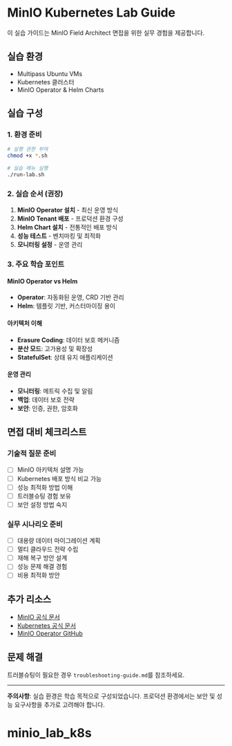# MinIO Kubernetes Lab Guide

이 실습 가이드는 MinIO Field Architect 면접을 위한 실무 경험을 제공합니다.

## 실습 환경
- Multipass Ubuntu VMs
- Kubernetes 클러스터
- MinIO Operator & Helm Charts

## 실습 구성

### 1. 환경 준비
```bash
# 실행 권한 부여
chmod +x *.sh

# 실습 메뉴 실행
./run-lab.sh
```

### 2. 실습 순서 (권장)
1. **MinIO Operator 설치** - 최신 운영 방식
2. **MinIO Tenant 배포** - 프로덕션 환경 구성
3. **Helm Chart 설치** - 전통적인 배포 방식
4. **성능 테스트** - 벤치마킹 및 최적화
5. **모니터링 설정** - 운영 관리

### 3. 주요 학습 포인트

#### MinIO Operator vs Helm
- **Operator**: 자동화된 운영, CRD 기반 관리
- **Helm**: 템플릿 기반, 커스터마이징 용이

#### 아키텍처 이해
- **Erasure Coding**: 데이터 보호 메커니즘
- **분산 모드**: 고가용성 및 확장성
- **StatefulSet**: 상태 유지 애플리케이션

#### 운영 관리
- **모니터링**: 메트릭 수집 및 알림
- **백업**: 데이터 보호 전략
- **보안**: 인증, 권한, 암호화

## 면접 대비 체크리스트

### 기술적 질문 준비
- [ ] MinIO 아키텍처 설명 가능
- [ ] Kubernetes 배포 방식 비교 가능
- [ ] 성능 최적화 방법 이해
- [ ] 트러블슈팅 경험 보유
- [ ] 보안 설정 방법 숙지

### 실무 시나리오 준비
- [ ] 대용량 데이터 마이그레이션 계획
- [ ] 멀티 클라우드 전략 수립
- [ ] 재해 복구 방안 설계
- [ ] 성능 문제 해결 경험
- [ ] 비용 최적화 방안

## 추가 리소스
- [MinIO 공식 문서](https://docs.min.io/)
- [Kubernetes 공식 문서](https://kubernetes.io/docs/)
- [MinIO Operator GitHub](https://github.com/minio/operator)

## 문제 해결
트러블슈팅이 필요한 경우 `troubleshooting-guide.md`를 참조하세요.

---
**주의사항**: 실습 환경은 학습 목적으로 구성되었습니다. 프로덕션 환경에서는 보안 및 성능 요구사항을 추가로 고려해야 합니다.
# minio_lab_k8s
